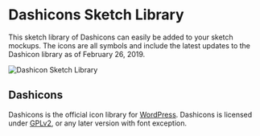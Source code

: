 # Dashicons Sketch Library

This sketch library of Dashicons can easily be added to your sketch mockups. The icons are all symbols and include the latest updates to the Dashicon library as of February 26, 2019.

![Dashicon Sketch Library](https://cldup.com/5HCCPAuGwE.png)

## Dashicons
Dashicons is the official icon library for [WordPress](https://developer.wordpress.org/resource/dashicons/).
Dashicons is licensed under [GPLv2](http://www.gnu.org/licenses/gpl-2.0.html), or any later version with font exception.


